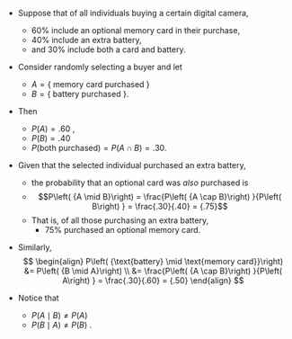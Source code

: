 - Suppose that of all individuals buying a certain digital camera, 
	- ${60}\%$ include an optional memory card in their purchase, 
	- ${40}\%$ include an extra battery, 
	- and ${30}\%$ include both a card and battery. 
- Consider randomly selecting a buyer and let
	- $A = \{$ memory card purchased $\}$ 
	- $B = \{$ battery purchased $\}$. 
- Then 
	- $P\left( A\right) = {.60}$ ,
	- $P\left( B\right) = {.40}$
	- $P\left( \text{both purchased}\right) = P\left( {A \cap B}\right) = {.30}$. 

- Given that the selected individual purchased an extra battery, 
	- the probability that an optional card was *also* purchased is
	- $$P\left( {A \mid B}\right) = \frac{P\left( {A \cap B}\right) }{P\left( B\right) } = \frac{.30}{.40} = {.75}$$
	- That is, of all those purchasing an extra battery, 
		- ${75}\%$ purchased an optional memory card. 
- Similarly,
$$
\begin{align}
P\left( {\text{battery} \mid \text{memory card}}\right) 
&= P\left( {B \mid A}\right) \\
&= \frac{P\left( {A \cap B}\right) }{P\left( A\right) } = \frac{.30}{.60} = {.50}
\end{align}
$$
- Notice that 
	- $P\left( {A \mid B}\right) \neq P\left( A\right)$
	- $P\left( {B \mid A}\right) \neq P\left( B\right)$ .